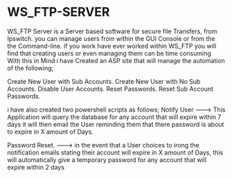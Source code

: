 # WS_FTP-SERVER
WS_FTP Server is a Server based software for secure file Transfers, 
from Ipswitch.  you can manage users from within the GUI Console or from the the Command-line.
if you work have ever worked within WS_FTP you will find that creating users or even managing them can be time consuming 
With this in Mind i have Created an ASP site that will manage the automation of the following; 

Create New User with Sub Accounts. 
Create New User with No Sub Accounts.
Disable User Accounts. Reset Passwords. 
Reset Sub Account Passwords.  

i have also created two powershell scripts as follows; 
Notify User ---> This Application will query the database for any account that will expire within 7 days
it will then email the User reminding them that there password is about to expire in X amount of Days. 

Password Reset. ---> in the event that a User choices to irong the notification emails stating their 
account will expire in X amount of Days, this will automatically 
give a temporary password for any account that will expire within 2 days
